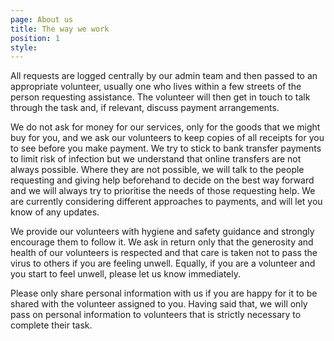 ```yaml
---
page: About us
title: The way we work
position: 1
style: 
---
```

All requests are logged centrally by our admin team and then passed to an appropriate volunteer, usually one who lives within a few streets of the person requesting assistance. The volunteer will then get in touch to talk through the task and, if relevant, discuss payment arrangements.

We do not ask for money for our services, only for the goods that we might buy for you, and we ask our volunteers to keep copies of all receipts for you to see before you make payment. We try to stick to bank transfer payments to limit risk of infection but we understand that online transfers are not always possible. Where they are not possible, we will talk to the people requesting and giving help beforehand to decide on the best way forward and we will always try to prioritise the needs of those requesting help. We are currently considering different approaches to payments, and will let you know of any updates.

We provide our volunteers with hygiene and safety guidance and strongly encourage them to follow it. We ask in return only that the generosity and health of our volunteers is respected and that care is taken not to pass the virus to others if you are feeling unwell. Equally, if you are a volunteer and you start to feel unwell, please let us know immediately.

Please only share personal information with us if you are happy for it to be shared with the volunteer assigned to you. Having said that, we will only pass on personal information to volunteers that is strictly necessary to complete their task.
